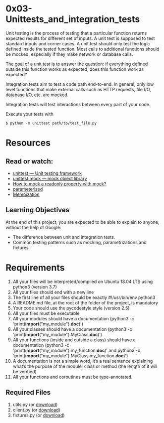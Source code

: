 # 0x03-Unittests_and_integration_tests

Unit testing is the process of testing that a particular function returns expected results for different set of inputs. A unit test is supposed to test standard inputs and corner cases. A unit test should only test the logic defined inside the tested function. Most calls to additional functions should be mocked, especially if they make network or database calls.

The goal of a unit test is to answer the question: if everything defined outside this function works as expected, does this function work as expected?

Integration tests aim to test a code path end-to-end. In general, only low level functions that make external calls such as HTTP requests, file I/O, database I/O, etc. are mocked.

Integration tests will test interactions between every part of your code.

Execute your tests with

```$ python -m unittest path/to/test_file.py```

# Resources

## Read or watch:

* [unittest — Unit testing framework](https://docs.python.org/3/library/unittest.html)
* [unittest.mock — mock object library](https://docs.python.org/3/library/unittest.mock.html)
* [How to mock a readonly property with mock?](https://stackoverflow.com/questions/11836436/how-to-mock-a-readonly-property-with-mock)
* [parameterized](https://pypi.org/project/parameterized/)
* [Memoization](https://en.wikipedia.org/wiki/Memoization)

## Learning Objectives
At the end of this project, you are expected to be able to explain to anyone, without the help of Google:

* The difference between unit and integration tests.
* Common testing patterns such as mocking, parametrizations and fixtures

# Requirements
1. All your files will be interpreted/compiled on Ubuntu 18.04 LTS using python3 (version 3.7)
2. All your files should end with a new line
3. The first line of all your files should be exactly #!/usr/bin/env python3
4. A README.md file, at the root of the folder of the project, is mandatory
5. Your code should use the pycodestyle style (version 2.5)
6. All your files must be executable
7. All your modules should have a documentation (python3 -c 'print(__import__("my_module").__doc__)')
8. All your classes should have a documentation (python3 -c 'print(__import__("my_module").MyClass.__doc__)')
9. All your functions (inside and outside a class) should have a documentation (python3 -c 'print(__import__("my_module").my_function.__doc__)' and python3 -c 'print(__import__("my_module").MyClass.my_function.__doc__)')
10. A documentation is not a simple word, it’s a real sentence explaining what’s the purpose of the module, class or method (the length of it will be verified)
11. All your functions and coroutines must be type-annotated.

## Required Files
1. utils.py (or [download](https://intranet-projects-files.s3.amazonaws.com/webstack/utils.py))
2. client.py (or [download](https://intranet-projects-files.s3.amazonaws.com/webstack/client.py))
3. fixtures.py (or [download](https://intranet-projects-files.s3.amazonaws.com/webstack/fixtures.py))
